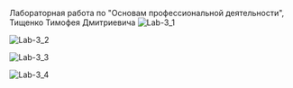 Лабораторная работа по "Основам профессиональной деятельности", Тищенко Тимофея Дмитриевича
![Lab-3_1](https://github.com/TcHaOcHeK/Lab-3_Python/assets/160489385/a4974ac1-6e7d-4daa-8014-c7ccac57694f)




![Lab-3_2](https://github.com/TcHaOcHeK/Lab-3_Python/assets/160489385/4b4697df-deb5-4989-8b3d-d3756015c2de)




![Lab-3_3](https://github.com/TcHaOcHeK/Lab-3_Python/assets/160489385/e08cfc98-951c-45d8-b5cd-be8d9a58c8f3)




![Lab-3_4](https://github.com/TcHaOcHeK/Lab-3_Python/assets/160489385/e94e912f-2d70-4443-af06-78d2bd0ad138)

